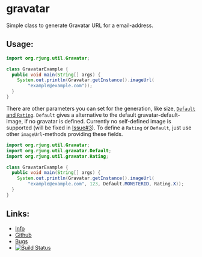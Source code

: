 gravatar
========

Simple class to generate Gravatar URL for a email-address.

Usage:
------

```java
import org.rjung.util.Gravatar;

class GravatarExample {
  public void main(String[] args) {
    System.out.println(Gravatar.getInstance().imageUrl(
        "example@example.com"));
  }
}
```

There are other parameters you can set for the generation, like size, [`Default` and `Rating`](https://en.gravatar.com/site/implement/images/).
`Default` gives a alternative to the default gravatar-default-image, if no gravatar is defined.
Currently no self-defined image is supported (will be fixed in [Issue#3](https://github.com/rynr/gravatar/issues/3)).
To define a `Rating` or `Default`, just use other `imageUrl`-methods providing these fields.

```java
import org.rjung.util.Gravatar;
import org.rjung.util.gravatar.Default;
import org.rjung.util.gravatar.Rating;

class GravatarExample {
  public void main(String[] args) {
    System.out.println(Gravatar.getInstance().imageUrl(
        "example@example.com", 123, Default.MONSTERID, Rating.X));
  }
}
```


Links:
------

 - [Info](https://rynr.github.io/gravatar/)
 - [Github](https://github.com/rynr/gravatar)
 - [Bugs](https://github.com/rynr/gravatar/issues)
 - [![Build Status](https://travis-ci.org/rynr/gravatar.svg?branch=master)](https://travis-ci.org/rynr/gravatar)

